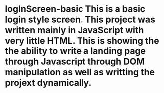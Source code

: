 # logInScreen-basic This is a basic login style screen. This project was written mainly in JavaScript with very little HTML. This is showing the the ability to write a landing page through Javascript through DOM manipulation as well as writting the projext dynamically.
